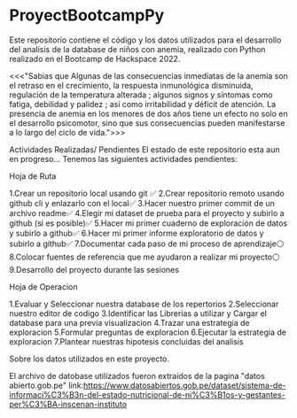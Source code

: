 # ProyectBootcampPy

Este repositorio contiene el código y los datos utilizados  para el desarrollo del analisis de la database de niños con anemia, realizado con Python realizado en el Bootcamp de Hackspace 2022.

<<<"Sabias que Algunas de las consecuencias inmediatas de la anemia son el retraso en el crecimiento, la respuesta inmunológica disminuida, regulación de la temperatura alterada ; algunos signos y síntomas como fatiga, debilidad y palidez ; así como irritabilidad y déficit de atención. La presencia de anemia en los menores de dos años tiene un efecto no solo en el desarrollo psicomotor, sino que sus consecuencias pueden manifestarse a lo largo del ciclo de vida.">>>

Actividades Realizadas/ Pendientes
El estado de este repositorio esta aun en progreso... Tenemos las siguientes actividades pendientes:

Hoja de Ruta

1.Crear un repositorio local usando git ✅
2.Crear repositorio remoto usando github cli y enlazarlo con el local✅
3.Hacer nuestro primer commit de un archivo readme✅
4.Elegir mi dataset de prueba para el proyecto y subirlo a github (si es posible)✅
5.Hacer mi primer cuaderno de exploración de datos y subirlo a github✅
6.Hacer mi primer informe exploratorio de datos y subirlo a github✅
7.Documentar cada paso de mi proceso de aprendizaje⚪️
8.Colocar fuentes de referencia que me ayudaron a realizar mi proyecto⚪️
9.Desarrollo del proyecto durante las sesiones

Hoja de Operacion

1.Evaluar y Seleccionar nuestra database de los repertorios
2.Seleccionar nuestro editor de codigo
3.Identificar las Librerias a utilizar y Cargar el database para una previa visualizacion
4.Trazar una estrategia de exploracion
5.Formular preguntas de exploracion
6.Ejecutar la estrategia de exploracion
7.Plantear nuestras hipotesis concluidas del analisis

Sobre los datos utilizados en este proyecto.

El archivo de datobase utilizados fueron extraidos de la pagina "datos abierto.gob.pe"
link:https://www.datosabiertos.gob.pe/dataset/sistema-de-informaci%C3%B3n-del-estado-nutricional-de-ni%C3%B1os-y-gestantes-per%C3%BA-inscenan-instituto 
